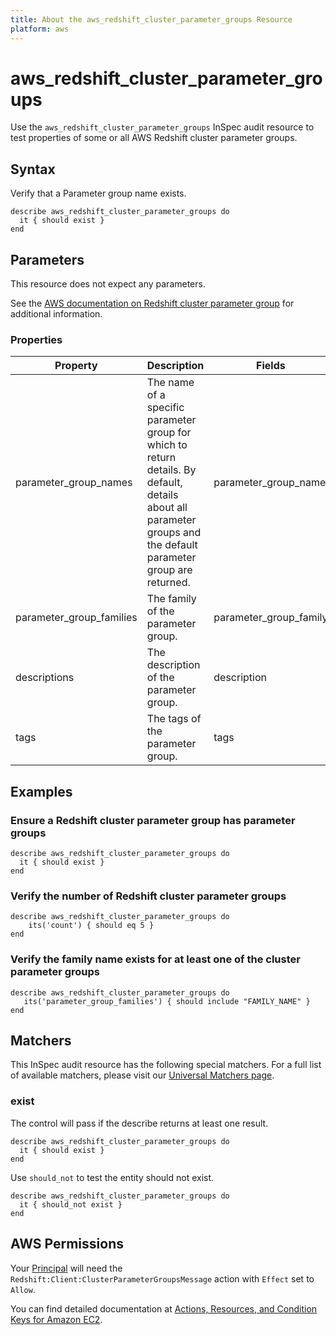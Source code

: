 ```yaml
---
title: About the aws_redshift_cluster_parameter_groups Resource
platform: aws
---
```


# aws_redshift_cluster_parameter_groups

Use the `aws_redshift_cluster_parameter_groups` InSpec audit resource to test properties of some or all AWS Redshift cluster parameter groups.

## Syntax

Verify that a Parameter group name exists.

    describe aws_redshift_cluster_parameter_groups do
      it { should exist }
    end

## Parameters

This resource does not expect any parameters.

See the [AWS documentation on Redshift cluster parameter group](https://docs.aws.amazon.com/AWSCloudFormation/latest/UserGuide/aws-resource-redshift-clusterparametergroup.html) for additional information.

### Properties

| Property                 | Description                                                                                                                                                        | Fields                   |
| ---                      | ---                                                                                                                                                                | ---                      |
| parameter_group_names    | The name of a specific parameter group for which to return details. By default, details about all parameter groups and the default parameter group are returned.   | parameter_group_name     |
| parameter_group_families | The family of the parameter group.                                                                                                                                 | parameter_group_family   |
| descriptions             | The description of the parameter group.                                                                                                                            | description              |
| tags                     | The tags of the parameter group.                                                                                                                                   | tags                    |

## Examples

### Ensure a Redshift cluster parameter group has parameter groups

    describe aws_redshift_cluster_parameter_groups do
      it { should exist }
    end

### Verify the number of Redshift cluster parameter groups

    describe aws_redshift_cluster_parameter_groups do
        its('count') { should eq 5 }
    end

### Verify the family name exists for at least one of the cluster parameter groups

    describe aws_redshift_cluster_parameter_groups do
       its('parameter_group_families') { should include "FAMILY_NAME" }
    end

## Matchers

This InSpec audit resource has the following special matchers. For a full list of available matchers, please visit our [Universal Matchers page](https://www.inspec.io/docs/reference/matchers/).

### exist

The control will pass if the describe returns at least one result.

    describe aws_redshift_cluster_parameter_groups do
      it { should exist }
    end

Use `should_not` to test the entity should not exist.

    describe aws_redshift_cluster_parameter_groups do
      it { should_not exist }
    end

## AWS Permissions

Your [Principal](https://docs.aws.amazon.com/IAM/latest/UserGuide/intro-structure.html#intro-structure-principal) will need the `Redshift:Client:ClusterParameterGroupsMessage` action with `Effect` set to `Allow`.

You can find detailed documentation at [Actions, Resources, and Condition Keys for Amazon EC2](https://docs.aws.amazon.com/IAM/latest/UserGuide/list_amazonec2.html).
